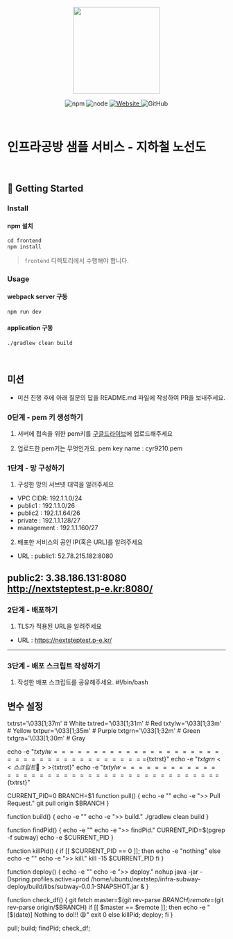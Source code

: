 <p align="center">
    <img width="200px;" src="https://raw.githubusercontent.com/woowacourse/atdd-subway-admin-frontend/master/images/main_logo.png"/>
</p>
<p align="center">
  <img alt="npm" src="https://img.shields.io/badge/npm-%3E%3D%205.5.0-blue">
  <img alt="node" src="https://img.shields.io/badge/node-%3E%3D%209.3.0-blue">
  <a href="https://edu.nextstep.camp/c/R89PYi5H" alt="nextstep atdd">
    <img alt="Website" src="https://img.shields.io/website?url=https%3A%2F%2Fedu.nextstep.camp%2Fc%2FR89PYi5H">
  </a>
  <img alt="GitHub" src="https://img.shields.io/github/license/next-step/atdd-subway-service">
</p>

<br>

# 인프라공방 샘플 서비스 - 지하철 노선도

<br>

## 🚀 Getting Started

### Install
#### npm 설치
```
cd frontend
npm install
```
> `frontend` 디렉토리에서 수행해야 합니다.

### Usage
#### webpack server 구동
```
npm run dev
```
#### application 구동
```
./gradlew clean build
```
<br>

## 미션

* 미션 진행 후에 아래 질문의 답을 README.md 파일에 작성하여 PR을 보내주세요.

### 0단계 - pem 키 생성하기

1. 서버에 접속을 위한 pem키를 [구글드라이브](https://drive.google.com/drive/folders/1dZiCUwNeH1LMglp8dyTqqsL1b2yBnzd1?usp=sharing)에 업로드해주세요

2. 업로드한 pem키는 무엇인가요.
pem key name : cyr9210.pem


### 1단계 - 망 구성하기
1. 구성한 망의 서브넷 대역을 알려주세요
- VPC CIDR: 192.1.1.0/24
- public1 : 192.1.1.0/26
- public2 : 192.1.1.64/26
- private : 192.1.1.128/27
- management : 192.1.1.160/27 
 

2. 배포한 서비스의 공인 IP(혹은 URL)를 알려주세요

- URL :
public1: 
52.78.215.182:8080

public2:
3.38.186.131:8080
http://nextsteptest.p-e.kr:8080/
---

### 2단계 - 배포하기
1. TLS가 적용된 URL을 알려주세요

- URL : https://nextsteptest.p-e.kr/

---

### 3단계 - 배포 스크립트 작성하기

1. 작성한 배포 스크립트를 공유해주세요.
#!/bin/bash

## 변수 설정

txtrst='\033[1;37m' # White
txtred='\033[1;31m' # Red
txtylw='\033[1;33m' # Yellow
txtpur='\033[1;35m' # Purple
txtgrn='\033[1;32m' # Green
txtgra='\033[1;30m' # Gray


echo -e "${txtylw}=======================================${txtrst}"
echo -e "${txtgrn}  << 스크립트 🧐 >>${txtrst}"
echo -e "${txtylw}=======================================${txtrst}"

CURRENT_PID=0
BRANCH=$1
function pull() {
        echo -e ""
        echo -e ">> Pull Request."
        git pull origin $BRANCH
}

function build() {
        echo -e ""
        echo -e ">> build."
        ./gradlew clean build
}

function findPid() {
        echo -e ""
        echo -e ">> findPid."
        CURRENT_PID=$(pgrep -f subway)
        echo -e $CURRENT_PID
}

function killPid() {
        if [[ $CURRENT_PID == 0 ]]; then
                echo -e "nothing"
        else
                echo -e ""
                echo -e ">> kill."
                kill -15 $CURRENT_PID
        fi
}

function deploy() {
        echo -e ""
        echo -e ">> deploy."
        nohup java -jar -Dspring.profiles.active=prod /home/ubuntu/nextstep/infra-subway-deploy/build/libs/subway-0.0.1-SNAPSHOT.jar &
}

function check_df() {
        git fetch
        master=$(git rev-parse $BRANCH)
        remote=$(git rev-parse origin/$BRANCH)
        if [[ $master == $remote ]]; then
                echo -e "[$(date)] Nothing to do!!! 😫"
                exit 0
        else
                killPid;
                deploy;
        fi
}

pull;
build;
findPid;
check_df;

